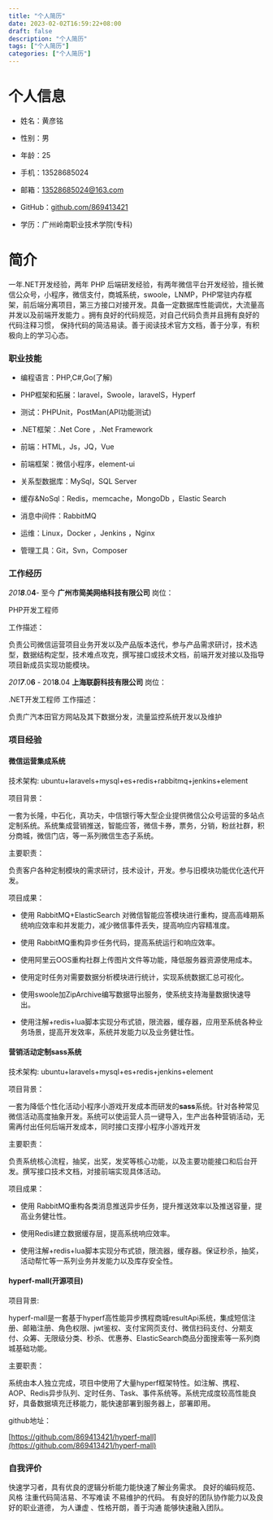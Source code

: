 ```yaml
---
title: "个人简历"
date: 2023-02-02T16:59:22+08:00
draft: false
description: "个人简历"
tags: ["个人简历"]
categories: ["个人简历"]
---
```


# **个人信息**

*  姓名：黄彦铭
* 性别：男

*  年龄：25
* 手机：13528685024

* 邮箱：13528685024@163.com
* GitHub：[github.com/869413421](https://github.com/869413421)

*  学历：广州岭南职业技术学院(专科)

# **简介**

一年.NET开发经验，两年 PHP 后端研发经验，有两年微信平台开发经验，擅长微信公众号，小程序，微信支付，商城系统，swoole，LNMP，PHP常驻内存框架，前后端分离项目，第三方接口对接开发。具备一定数据库性能调优，大流量高并发以及前端开发能力 。拥有良好的代码规范，对自己代码负责并且拥有良好的代码注释习惯， 保持代码的简洁易读。善于阅读技术官方文档，善于分享，有积极向上的学习心态。

### **职业技能**

* 编程语言：PHP,C#,Go(了解)
* PHP框架和拓展：laravel，Swoole，laravelS，Hyperf

* 测试：PHPUnit，PostMan(API功能测试)
*  .NET框架：.Net Core ，.Net Framework

*  前端：HTML，Js，JQ，Vue

* 前端框架：微信小程序，element-ui
* 关系型数据库：MySql，SQL Server
* 缓存&NoSql：Redis，memcache，MongoDb ，Elastic Search

*  消息中间件：RabbitMQ
* 运维：Linux，Docker ，Jenkins ，Nginx

* 管理工具：Git，Svn，Composer

### **工作经历**

*201**8***.0****4****- 至今 **广州市简美网络科技有限公司**
岗位：

PHP开发工程师

工作描述：

负责公司微信运营项目业务开发以及产品版本迭代，参与产品需求研讨，技术选型，数据结构定型，技术难点攻克，撰写接口或技术文档，前端开发对接以及指导项目新成员实现功能模块。

*201**7***.0****6**** - 201****8****.04 **上海联蔚科技有限公司**
岗位：

.NET开发工程师
工作描述：

负责广汽本田官方网站及其下数据分发，流量监控系统开发以及维护

### **项目经验**

#### **微信运营集成系统**

技术架构: ubuntu+laravels+mysql+es+redis+rabbitmq+jenkins+element

项目背景：

一套为长隆，中石化，真功夫，中信银行等大型企业提供微信公众号运营的多站点定制系统。系统集成营销推送，智能应答，微信卡券，票务，分销，粉丝社群，积分商城，微信门店，等一系列微信生态子系统。

主要职责：

负责客户各种定制模块的需求研讨，技术设计，开发。参与旧模块功能优化迭代开发。

项目成果：

*  使用 RabbitMQ+ElasticSearch 对微信智能应答模块进行重构，提高高峰期系统响应效率和并发能力，减少微信事件丢失，提高响应内容精准度。
*  使用 RabbitMQ重构异步任务代码，提高系统运行和响应效率。

*  使用阿里云OOS重构社群上传图片文件等功能，降低服务器资源使用成本。
*  使用定时任务对需要数据分析模块进行统计，实现系统数据汇总可视化。

*  使用swoole加ZipArchive编写数据导出服务，使系统支持海量数据快速导出。
*  使用注解+redis+lua脚本实现分布式锁，限流器，缓存器，应用至系统各种业务场景，提高开发效率，系统并发能力以及业务健壮性。

#### **营销活动定制sass系统**

技术架构: ubuntu+laravels+mysql+es+redis+jenkins+element

项目背景：

一套为降低个性化活动小程序小游戏开发成本而研发的**sass**系统。针对各种常见微信活动高度抽象开发。系统可以使运营人员一键导入，生产出各种营销活动，无需再付出任何后端开发成本，同时接口支撑小程序小游戏开发

主要职责：

负责系统核心流程，抽奖，出奖，发奖等核心功能，以及主要功能接口和后台开发。撰写接口技术文档，对接前端实现具体活动。

项目成果：

* 使用 RabbitMQ重构各类消息推送异步任务，提升推送效率以及推送容量，提高业务健壮性。
* 使用Redis建立数据缓存层，提高系统响应效率。

*  使用注解+redis+lua脚本实现分布式锁，限流器，缓存器。保证秒杀，抽奖，活动帮忙等一系列业务并发能力以及库存安全性。

#### **hyperf-mall(开源项目)**

项目背景:

hyperf-mall是一套基于hyperf高性能异步携程商城resultApi系统，集成短信注册、邮箱注册、角色权限、jwt鉴权、支付宝网页支付、微信扫码支付、分期支付、众筹、无限级分类、秒杀、优惠券、ElasticSearch商品分面搜索等一系列商城基础功能。

主要职责：

系统由本人独立完成，项目中使用了大量hyperf框架特性。如注解、携程、AOP、Redis异步队列、定时任务、Task、事件系统等。系统完成度较高性能良好，具备数据填充迁移能力，能快速部署到服务器上，部署即用。

github地址：

[https://github.com/869413421/hyperf-mall](https://github.com/869413421/hyperf-mall)

### **自我评价**

快速学习者，具有优良的逻辑分析能力能快速了解业务需求。 良好的编码规范、风格 注重代码简洁易、不写难读 不易维护的代码。 有良好的团队协作能力以及良好的职业道德， 为人谦虚 、性格开朗，善于沟通 能够快速融入团队。
